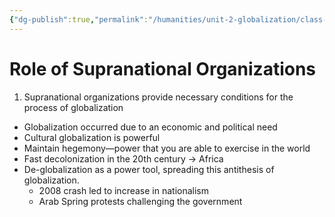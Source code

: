 ```yaml
---
{"dg-publish":true,"permalink":"/humanities/unit-2-globalization/class-notes/1-24-08-2022-introduction-to-suprational-organizations/","dgHomeLink":true,"dgPassFrontmatter":false,"dgShowLocalGraph":true}
---
```


# Role of Supranational Organizations
1. Supranational organizations provide necessary conditions for the process of globalization
- Globalization occurred due to an economic and political need
- Cultural globalization is powerful
- Maintain hegemony—power that you are able to exercise in the world
- Fast decolonization in the 20th century → Africa
- De-globalization as a power tool, spreading this antithesis of globalization. 
	- 2008 crash led to increase in nationalism
	- Arab Spring protests challenging the government
